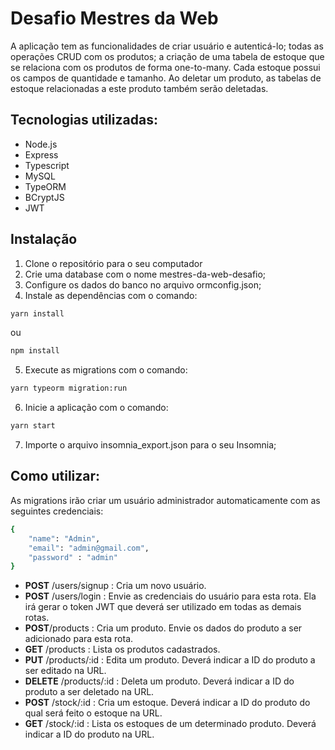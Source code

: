 # Desafio Mestres da Web
A aplicação tem as funcionalidades de criar usuário e autenticá-lo; todas as operações CRUD com os produtos; a criação de uma tabela de estoque que se relaciona com 
os produtos de forma one-to-many. Cada estoque possui os campos de quantidade e tamanho. Ao deletar um produto, as tabelas de estoque relacionadas a este produto também serão 
deletadas.

## Tecnologias utilizadas:
<ul>
<li>Node.js</li>
<li>Express</li>
<li>Typescript</li>
<li>MySQL</li>
<li>TypeORM</li>
<li>BCryptJS</li>
<li>JWT</li>
</ul>

## Instalação
1. Clone o repositório para o seu computador
2. Crie uma database com o nome mestres-da-web-desafio;
3. Configure os dados do banco no arquivo ormconfig.json;
4. Instale as dependências com o comando:
```bash
yarn install
```
ou
```bash
npm install
```
5. Execute as migrations com o comando:
```bash
yarn typeorm migration:run
```
6. Inicie a aplicação com o comando:
```bash
yarn start
```
7. Importe o arquivo insomnia_export.json para o seu Insomnia;

## Como utilizar:
As migrations irão criar um usuário administrador automaticamente com as seguintes credenciais:
```bash
{
	"name": "Admin",
	"email": "admin@gmail.com",
	"password" : "admin"
}
```
- **POST** /users/signup : Cria um novo usuário. 
- **POST** /users/login : Envie as credenciais do usuário para esta rota. Ela irá gerar o token JWT que deverá ser utilizado em todas as demais rotas.
- **POST**/products : Cria um produto. Envie os dados do produto a ser adicionado para esta rota. 
- **GET** /products : Lista os produtos cadastrados.
- **PUT** /products/:id : Edita um produto. Deverá indicar a ID do produto a ser editado na URL.
- **DELETE** /products/:id : Deleta um produto. Deverá indicar a ID do produto a ser deletado na URL.
- **POST** /stock/:id : Cria um estoque. Deverá indicar a ID do produto do qual será feito o estoque na URL. 
- **GET** /stock/:id : Lista os estoques de um determinado produto. Deverá indicar a ID do produto na URL.
